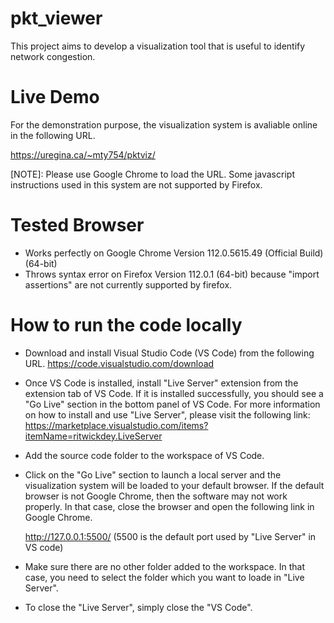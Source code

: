 # pkt_viewer

This project aims to develop a visualization tool that is useful to identify network congestion.

# Live Demo

For the demonstration purpose, the visualization system is avaliable online in the following URL. 

https://uregina.ca/~mty754/pktviz/ 


[NOTE]: Please use Google Chrome to load the URL. Some javascript instructions used in this system are not supported by Firefox. 

# Tested Browser

- Works perfectly on Google Chrome Version 112.0.5615.49 (Official Build) (64-bit) 
- Throws syntax error on Firefox Version 112.0.1 (64-bit) because "import assertions" are not currently supported by firefox. 

# How to run the code locally

- Download and install Visual Studio Code (VS Code) from the following URL.
	https://code.visualstudio.com/download
	
- Once VS Code is installed, install "Live Server" extension from the extension tab of VS Code. If it is installed successfully, you should see a "Go Live" section in the bottom panel of VS Code. For more information on how to install and use "Live Server", please visit the following link:
	https://marketplace.visualstudio.com/items?itemName=ritwickdey.LiveServer

- Add the source code folder to the workspace of VS Code.

- Click on the "Go Live" section to launch a local server and the visualization system will be loaded to your default browser. If the default browser is not Google Chrome, then the software may not work properly. In that case, close the browser and open the following link in Google Chrome. 

	http://127.0.0.1:5500/ (5500 is the default port used by "Live Server" in VS code)

- Make sure there are no other folder added to the workspace. In that case, you need to select the folder which you want to loade in "Live Server". 

- To close the "Live Server", simply close the "VS Code". 
